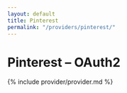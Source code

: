 ```yaml
---
layout: default
title: Pinterest
permalink: "/providers/pinterest/"
---
```

# Pinterest – OAuth2

{% include provider/provider.md %}
